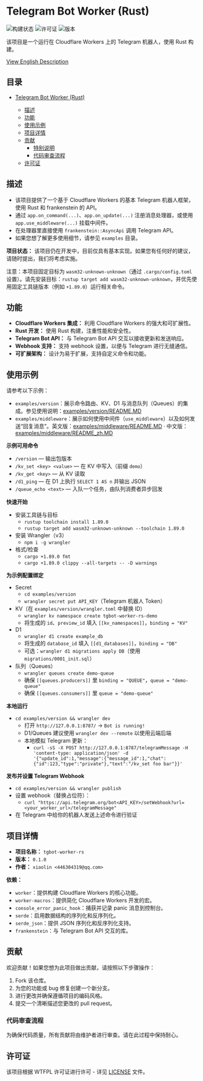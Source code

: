 # Telegram Bot Worker (Rust)

![构建状态](https://img.shields.io/badge/build-passing-brightgreen)
![许可证](https://img.shields.io/badge/license-WTFPL-blue)
![版本](https://img.shields.io/badge/version-0.2.0-orange)

该项目是一个运行在 Cloudflare Workers 上的 Telegram 机器人，使用 Rust 构建。

[View English Description](README.md)

## 目录

- [Telegram Bot Worker (Rust)](#telegram-bot-worker-rust)

    - [描述](#描述)
    - [功能](#功能)
    - [使用示例](#使用示例)
    - [项目详情](#项目详情)
    - [贡献](#贡献)
        - [特别说明](#特别说明)
        - [代码审查流程](#代码审查流程)
    - [许可证](#许可证)

## 描述

- 该项目提供了一个基于 Cloudflare Workers 的基本 Telegram 机器人框架，使用 Rust 和 frankenstein 的 API。
- 通过 `app.on_command(...)`、`app.on_update(...)` 注册消息处理器，或使用 `app.use_middleware(...)` 挂载中间件。
- 在处理器里直接使用 `frankenstein::AsyncApi` 调用 Telegram API。
- 如果您想了解更多使用细节，请参见 `examples` 目录。

**项目状态：** 该项目仍在开发中，目前仅具有基本实现。如果您有任何好的建议，请随时提出，我们将考虑实施。

注意：本项目固定目标为 `wasm32-unknown-unknown`（通过 `.cargo/config.toml` 设置）。请先安装目标：`rustup target add wasm32-unknown-unknown`，并优先使用固定工具链版本（例如 `+1.89.0`）运行相关命令。

## 功能

- **Cloudflare Workers 集成：** 利用 Cloudflare Workers 的强大和可扩展性。
- **Rust 开发：** 使用 Rust 构建，注重性能和安全性。
- **Telegram Bot API：** 与 Telegram Bot API 交互以接收更新和发送响应。
- **Webhook 支持：** 支持 webhook 设置，以便与 Telegram 进行无缝通信。
- **可扩展架构：** 设计为易于扩展，支持自定义命令和功能。

## 使用示例

请参考以下示例：

- `examples/version`：展示命令路由、KV、D1 与消息队列（Queues）的集成。参见使用说明：[examples/version/README.MD](examples/version/README.MD)
- `examples/middleware`：展示如何使用中间件（`use_middleware`）以及如何发送“回复消息”。英文版：[examples/middleware/README.MD](examples/middleware/README.MD) · 中文版：[examples/middleware/README_zh.MD](examples/middleware/README_zh.MD)

**示例可用命令**

- `/version` — 输出包版本
- `/kv_set <key> <value>` — 在 KV 中写入（前缀 `demo`）
- `/kv_get <key>` — 从 KV 读取
- `/d1_ping` — 在 D1 上执行 `SELECT 1 AS n` 并输出 JSON
- `/queue_echo <text>` — 入队一个任务，由队列消费者异步回发

**快速开始**

- 安装工具链与目标
  - `rustup toolchain install 1.89.0`
  - `rustup target add wasm32-unknown-unknown --toolchain 1.89.0`
- 安装 Wrangler（v3）
  - `npm i -g wrangler`
- 格式/检查
  - `cargo +1.89.0 fmt`
  - `cargo +1.89.0 clippy --all-targets -- -D warnings`

**为示例配置绑定**

- Secret
  - `cd examples/version`
  - `wrangler secret put API_KEY`（Telegram 机器人 Token）
- KV（在 `examples/version/wrangler.toml` 中替换 ID）
  - `wrangler kv namespace create tgbot-worker-rs-demo`
  - 将生成的 `id`、`preview_id` 填入 `[[kv_namespaces]]`，`binding = "KV"`
- D1
  - `wrangler d1 create example_db`
  - 将生成的 `database_id` 填入 `[[d1_databases]]`，`binding = "DB"`
  - 可选：`wrangler d1 migrations apply DB`（使用 `migrations/0001_init.sql`）
- 队列（Queues）
  - `wrangler queues create demo-queue`
  - 确保 `[[queues.producers]]` 里 `binding = "QUEUE"`，`queue = "demo-queue"`
  - 确保 `[[queues.consumers]]` 里 `queue = "demo-queue"`

**本地运行**

- `cd examples/version && wrangler dev`
  - 打开 `http://127.0.0.1:8787/` → `Bot is running!`
  - D1/Queues 建议使用 `wrangler dev --remote` 以使用云端后端
  - 本地模拟 Telegram 更新：
    - `curl -sS -X POST http://127.0.0.1:8787/telegramMessage -H 'content-type: application/json' -d '{"update_id":1,"message":{"message_id":1,"chat":{"id":123,"type":"private"},"text":"/kv_set foo bar"}}'`

**发布并设置 Telegram Webhook**

- `cd examples/version && wrangler publish`
- 设置 webhook（替换占位符）：
  - `curl "https://api.telegram.org/bot<API_KEY>/setWebhook?url=<your_worker_url>/telegramMessage"`
- 在 Telegram 中给你的机器人发送上述命令进行验证

## 项目详情

- **项目名称：** `tgbot-worker-rs`
- **版本：** `0.1.0`
- **作者：** `xiaolin <446304319@qq.com>`

**依赖：**

- `worker`：提供构建 Cloudflare Workers 的核心功能。
- `worker-macros`：提供简化 Cloudflare Workers 开发的宏。
- `console_error_panic_hook`：捕获并记录 panic 消息到控制台。
- `serde`：启用数据结构的序列化和反序列化。
- `serde_json`：提供 JSON 序列化和反序列化支持。
- `frankenstein`：与 Telegram Bot API 交互的库。

## 贡献

欢迎贡献！如果您想为此项目做出贡献，请按照以下步骤操作：

1. Fork 该仓库。
2. 为您的功能或 bug 修复创建一个新分支。
3. 进行更改并确保遵循项目的编码风格。
4. 提交一个清晰描述您更改的 pull request。

### 代码审查流程

为确保代码质量，所有贡献将由维护者进行审查。请在此过程中保持耐心。

## 许可证

该项目根据 WTFPL 许可证进行许可 - 详见 [LICENSE](LICENSE) 文件。

